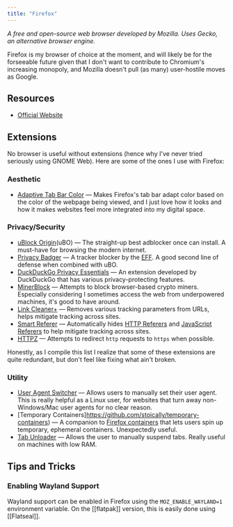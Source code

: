 ```yaml
---
title: "Firefox"
---
```


*A free and open-source web browser developed by Mozilla. Uses Gecko, an alternative browser engine.*

Firefox is my browser of choice at the moment, and will likely be for the forseeable future given that I don't want to contribute to Chromium's increasing monopoly, and Mozilla doesn't pull (as many) user-hostile moves as Google.

## Resources

- [Official Website](https://www.mozilla.org/en-US/firefox/new/)

## Extensions

No browser is useful without extensions (hence why I've never tried seriously using GNOME Web). Here are some of the ones I use with Firefox:

### Aesthetic

- [Adaptive Tab Bar Color](https://github.com/easonwong-de/Adaptive-Tab-Bar-Colour) — Makes Firefox's tab bar adapt color based on the color of the webpage being viewed, and I just love how it looks and how it makes websites feel more integrated into my digital space.

### Privacy/Security

- [uBlock Origin](https://github.com/gorhill/uBlock#ublock-origin)(uBO) — The straight-up best adblocker once can install. A must-have for browsing the modern internet.
- [Privacy Badger](https://privacybadger.org/) — A tracker blocker by the [EFF](https://www.eff.org/). A good second line of defense when combined with uBO.
- [DuckDuckGo Privacy Essentials](https://addons.mozilla.org/en-US/firefox/addon/duckduckgo-for-firefox/) — An extension developed by DuckDuckGo that has various privacy-protecting features.
- [MinerBlock](https://github.com/xd4rker/MinerBlock) — Attempts to block browser-based crypto miners. Especially considering I sometimes access the web from underpowered machines, it's good to have around.
- [Link Cleaner+](https://github.com/apiraino/link_cleaner/) — Removes various tracking parameters from URLs, helps mitigate tracking across sites.
- [Smart Referer](https://gitlab.com/smart-referrer/smart-referer) — Automatically hides [HTTP Referers](https://developer.mozilla.org/en-US/docs/Web/HTTP/Headers/Referer) and [JavaScript Referers](https://developer.mozilla.org/en-US/docs/Web/API/Document/referrer) to help mitigate tracking across sites.
- [HTTPZ](https://github.com/claustromaniac/httpz) — Attempts to redirect `http` requests to `https` when possible.

Honestly, as I compile this list I realize that some of these extensions are quite redundant, but don't feel like fixing what ain't broken.

### Utility

- [User Agent Switcher](https://gitlab.com/ntninja/user-agent-switcher) — Allows users to manually set their user agent. This is really helpful as a Linux user, for websites that turn away non-Windows/Mac user agents for no clear reason.
- [Temporary Containers]https://github.com/stoically/temporary-containers) — A companion to [Firefox containers](https://support.mozilla.org/en-US/kb/how-use-firefox-containers) that lets users spin up temporary, ephemeral containers. Unexpectedly useful.
- [Tab Unloader](https://addons.mozilla.org/en-US/firefox/addon/tab-unloader-we/) — Allows the user to manually suspend tabs. Really useful on machines with low RAM.

## Tips and Tricks

### Enabling Wayland Support

Wayland support can be enabled in Firefox using the `MOZ_ENABLE_WAYLAND=1` environment variable. On the [[flatpak]] version, this is easily done using [[Flatseal]].
